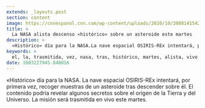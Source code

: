 ```yaml
--- 
extends: _layouts.post 
section: content 
image: https://cnnespanol.cnn.com/wp-content/uploads/2020/10/200814154219-04-nasa-osiris-rex-bennu-sampling-full-169-1.jpg?quality=100&strip=info 
title: > 
  La NASA alista descenso «histórico» sobre un asteroide este martes 
description: > 
  «Histórico» día para la NASA.La nave espacial OSIRIS-REx intentará, por primera vez, recoger muestras de un asteroide tras descender sobre él.El contenido podría revelar algunos secretos sobre el origen de la Tierra y del Universo.La misión será trasmitida en vivo este martes. 
keywords: > 
  el, la, trasmitida, vez, nasa, tras, histórico, martes, alista, vivo, él, este, descenso, y, asteroide, universo, sobre 
date: 1603227945.848016 
--- 
```

<div><p>&#171;Hist&#243;rico&#187; d&#237;a para la NASA. La nave espacial OSIRIS-REx intentar&#225;, por primera vez, recoger muestras de un asteroide tras descender sobre &#233;l. El contenido podr&#237;a revelar algunos secretos sobre el origen de la Tierra y del Universo. La misi&#243;n ser&#225; trasmitida en vivo este martes.</p>
					</div>